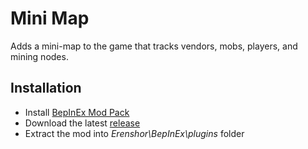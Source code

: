 # Mini Map

Adds a mini-map to the game that tracks vendors, mobs, players, and mining nodes.

## Installation
- Install [BepInEx Mod Pack](https://thunderstore.io/package/bbepis/BepInExPack/)
- Download the latest [release]()
- Extract the mod into *Erenshor\BepInEx\plugins* folder